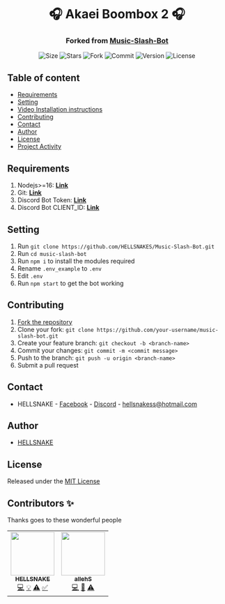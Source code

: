 <h1 align="center">
   🎧 Akaei Boombox 2 🎧
</h1>
<h3 align="center">
    Forked from <a href="https://github.com/HELLSNAKES/Music-Slash-Bot.git">Music-Slash-Bot</a>
</h3>

<p align="center">
    <img alt="Size" src="https://img.shields.io/github/languages/code-size/JustYourBud/Akaei-Boombox-2">
    <img alt="Stars" src="https://img.shields.io/github/stars/JustYourBud/Akaei-Boombox-2">
    <img alt="Fork" src="https://img.shields.io/github/forks/JustYourBud/Akaei-Boombox-2">
    <img alt="Commit" src="https://img.shields.io/github/commit-activity/y/JustYourBud/Akaei-Boombox-2">
    <img alt="Version" src="https://img.shields.io/github/package-json/v/JustYourBud/Akaei-Boombox-2">
    <img alt="License" src="https://img.shields.io/github/license/JustYourBud/Akaei-Boombox-2">

</p>

## Table of content

- [Requirements](#Requirements)
- [Setting](#Setting)
- [Video Installation instructions](#Video-Installation-instructions)
- [Contributing](#Contributing)
- [Contact](#Contact)
- [Author](#Author)
- [License](#License)
- [Project Activity](#Project-Activity)

## Requirements

1. Nodejs>=16: **[Link](https://nodejs.org)**
2. Git: **[Link](https://git-scm.com)**
3. Discord Bot Token: **[Link](https://discord.com/developers/applications)**
4. Discord Bot CLIENT_ID: **[Link](https://discord.com/developers/applications)**

## Setting

1. Run `git clone https://github.com/HELLSNAKES/Music-Slash-Bot.git`
2. Run `cd music-slash-bot`
3. Run `npm i` to install the modules required
4. Rename `.env_example` to `.env`
5. Edit `.env`
6. Run `npm start` to get the bot working

## Contributing

1. [Fork the repository](https://github.com/HELLSNAKES/Music-Slash-Bot/fork)
2. Clone your fork: `git clone https://github.com/your-username/music-slash-bot.git`
3. Create your feature branch: `git checkout -b <branch-name>`
4. Commit your changes: `git commit -m <commit message>`
5. Push to the branch: `git push -u origin <branch-name>`
6. Submit a pull request

## Contact

- HELLSNAKE - [Facebook](https://www.facebook.com/hellsnake98) - [Discord](https://discord.com/users/628633598001414165) - hellsnakess@hotmail.com

## Author

- [HELLSNAKE](https://github.com/HELLSNAKES)

## License

Released under the [MIT License](https://github.com/HELLSNAKES/Music-Slash-Bot/blob/main/LICENSE)

## Contributors ✨

Thanks goes to these wonderful people

<!-- ALL-CONTRIBUTORS-LIST:START - Do not remove or modify this section -->
<!-- prettier-ignore-start -->
<!-- markdownlint-disable -->
<table>
  <tr>
    <td align="center"><a href="https://github.com/HELLSNAKES"><img src="https://avatars.githubusercontent.com/u/63496374?v=4?s=100" width="100px;" alt=""/><br /><sub><b>HELLSNAKE</b></sub></a><br /><a href="https://github.com/HELLSNAKES/Music-Slash-Bot/commits?author=HELLSNAKES" title="Code">💻</a> <a href="#example-HELLSNAKES" title="Examples">💡</a> <a href="https://github.com/HELLSNAKES/Music-Slash-Bot/commits?author=HELLSNAKES" title="Tests">⚠️</a> <a href="#tutorial-HELLSNAKES" title="Tutorials">✅</a></td>
    <td align="center"><a href="https://github.com/shellawa"><img src="https://avatars.githubusercontent.com/u/69383963?v=4?s=100" width="100px;" alt=""/><br /><sub><b>allehS</b></sub></a><br /><a href="https://github.com/HELLSNAKES/Music-Slash-Bot/commits?author=shellawa" title="Code">💻</a> <a href="#ideas-shellawa" title="Ideas, Planning, & Feedback">🤔</a> <a href="https://github.com/HELLSNAKES/Music-Slash-Bot/commits?author=shellawa" title="Tests">⚠️</a></td>
  </tr>
</table>

<!-- markdownlint-restore -->
<!-- prettier-ignore-end -->

<!-- ALL-CONTRIBUTORS-LIST:END -->
